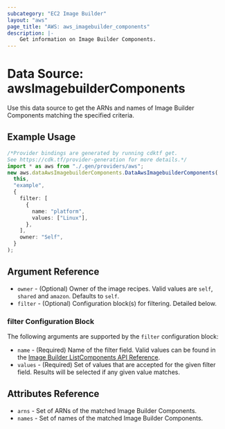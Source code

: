 ```yaml
---
subcategory: "EC2 Image Builder"
layout: "aws"
page_title: "AWS: aws_imagebuilder_components"
description: |-
    Get information on Image Builder Components.
---
```


# Data Source: awsImagebuilderComponents

Use this data source to get the ARNs and names of Image Builder Components matching the specified criteria.

## Example Usage

```typescript
/*Provider bindings are generated by running cdktf get.
See https://cdk.tf/provider-generation for more details.*/
import * as aws from "./.gen/providers/aws";
new aws.dataAwsImagebuilderComponents.DataAwsImagebuilderComponents(
  this,
  "example",
  {
    filter: [
      {
        name: "platform",
        values: ["Linux"],
      },
    ],
    owner: "Self",
  }
);

```

## Argument Reference

* `owner` - (Optional) Owner of the image recipes. Valid values are `self`, `shared` and `amazon`. Defaults to `self`.
* `filter` - (Optional) Configuration block(s) for filtering. Detailed below.

### filter Configuration Block

The following arguments are supported by the `filter` configuration block:

* `name` - (Required) Name of the filter field. Valid values can be found in the [Image Builder ListComponents API Reference](https://docs.aws.amazon.com/imagebuilder/latest/APIReference/API_ListComponents.html).
* `values` - (Required) Set of values that are accepted for the given filter field. Results will be selected if any given value matches.

## Attributes Reference

* `arns` - Set of ARNs of the matched Image Builder Components.
* `names` - Set of names of the matched Image Builder Components.
